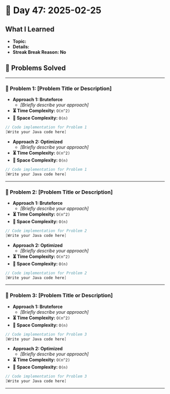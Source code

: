 
# 📅 Day 47: 2025-02-25

## What I Learned
- **Topic:**
- **Details:**
- **Streak Break Reason: No**

## 🚀 Problems Solved

---

### 🧩 Problem 1: [Problem Title or Description]
- **Approach 1: Bruteforce**
  - *[Briefly describe your approach]*
- **⏳ Time Complexity:** `O(n^2)`
- **💾 Space Complexity:** `O(n)`

```java
// Code implementation for Problem 1
[Write your Java code here]
```

- **Approach 2: Optimized**
  - *[Briefly describe your approach]*
- **⏳ Time Complexity:** `O(n^2)`
- **💾 Space Complexity:** `O(n)`

```java
// Code implementation for Problem 1
[Write your Java code here]
```

---

### 🧩 Problem 2: [Problem Title or Description]
- **Approach 1: Bruteforce**
  - *[Briefly describe your approach]*
- **⏳ Time Complexity:** `O(n^2)`
- **💾 Space Complexity:** `O(n)`

```java
// Code implementation for Problem 2
[Write your Java code here]
```

- **Approach 2: Optimized**
  - *[Briefly describe your approach]*
- **⏳ Time Complexity:** `O(n^2)`
- **💾 Space Complexity:** `O(n)`

```java
// Code implementation for Problem 2
[Write your Java code here]
```

---

### 🧩 Problem 3: [Problem Title or Description]
- **Approach 1: Bruteforce**
  - *[Briefly describe your approach]*
- **⏳ Time Complexity:** `O(n^2)`
- **💾 Space Complexity:** `O(n)`

```java
// Code implementation for Problem 3
[Write your Java code here]
```

- **Approach 2: Optimized**
  - *[Briefly describe your approach]*
- **⏳ Time Complexity:** `O(n^2)`
- **💾 Space Complexity:** `O(n)`

```java
// Code implementation for Problem 3
[Write your Java code here]
```

---

